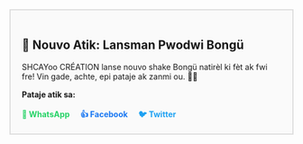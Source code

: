 <section id="nouvo-atik" style="max-width:700px; margin: 40px auto; padding: 20px; border: 2px solid #ddd; background: #fafafa;">
  <h2>📰 Nouvo Atik: Lansman Pwodwi Bongü</h2>
  <p>SHCAYoo CRÉATION lanse nouvo shake Bongü natirèl ki fèt ak fwi fre! Vin gade, achte, epi pataje ak zanmi ou. 🍓🥥</p>
  
  <!-- Bouton pataje -->
  <div style="margin-top: 15px;">
    <strong>Pataje atik sa:</strong><br/><br/>
    <a href="https://wa.me/?text=Gade%20nouvo%20atik%20SHCAYoo%20CRÉATION:%20https://shcaniaedmond.com" target="_blank" style="color:#25D366; margin-right: 15px; font-weight: bold; text-decoration: none;">📱 WhatsApp</a>
    <a href="https://www.facebook.com/sharer/sharer.php?u=https://shcaniaedmond.com" target="_blank" style="color:#1877F2; margin-right: 15px; font-weight: bold; text-decoration: none;">👍 Facebook</a>
    <a href="https://twitter.com/intent/tweet?text=Gade%20nouvo%20atik%20SHCAYoo%20CRÉATION&url=https://shcaniaedmond.com" target="_blank" style="color:#1DA1F2; font-weight: bold; text-decoration: none;">🐦 Twitter</a>
  </div>
</section>
